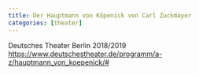```yaml
---
title: Der Hauptmann von Köpenick von Carl Zuckmayer
categories: [theater]
---
```


Deutsches Theater Berlin 2018/2019
https://www.deutschestheater.de/programm/a-z/hauptmann_von_koepenick/#
